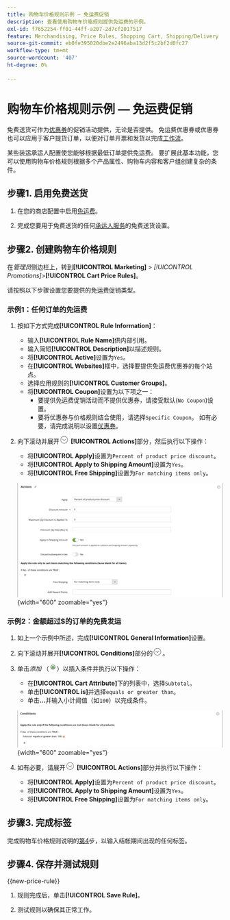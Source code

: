 ```yaml
---
title: 购物车价格规则示例 — 免运费促销
description: 查看使用购物车价格规则提供免运费的示例。
exl-id: f7652254-ff01-44ff-a207-2d7cf2017517
feature: Merchandising, Price Rules, Shopping Cart, Shipping/Delivery
source-git-commit: eb0fe395020dbe2e2496aba13d2f5c2bf2d0fc27
workflow-type: tm+mt
source-wordcount: '407'
ht-degree: 0%

---
```


# 购物车价格规则示例 — 免运费促销

免费送货可作为[优惠券](price-rules-cart-coupon.md)的促销活动提供，无论是否提供。 免运费优惠券或优惠券也可以应用于客户提货订单，以便对订单开票和发货以完成[工作流](../stores-purchase/order-processing.md#order-workflow-and-processing)。

某些装运承运人配置使您能够根据最低订单提供免运费。 要扩展此基本功能，您可以使用购物车价格规则根据多个产品属性、购物车内容和客户组创建复杂的条件。

## 步骤1. 启用免费送货

1. 在您的商店配置中启用[免运费](../stores-purchase/shipping-free.md)。

1. 完成您要用于免费送货的任何[承运人服务](../stores-purchase/carriers.md)的免费送货设置。

## 步骤2. 创建购物车价格规则

在&#x200B;_管理员_&#x200B;侧边栏上，转到&#x200B;**[!UICONTROL Marketing]** > _[!UICONTROL Promotions]_>**[!UICONTROL Cart Price Rules]**。

请按照以下步骤设置您要提供的免运费促销类型。

### 示例1：任何订单的免运费

1. 按如下方式完成&#x200B;**[!UICONTROL Rule Information]**：

   - 输入&#x200B;**[!UICONTROL Rule Name]**&#x200B;供内部引用。
   - 输入简短&#x200B;**[!UICONTROL Description]**&#x200B;以描述规则。
   - 将&#x200B;**[!UICONTROL Active]**&#x200B;设置为`Yes`。
   - 在&#x200B;**[!UICONTROL Websites]**&#x200B;框中，选择要提供免运费优惠券的每个站点。
   - 选择应用规则的&#x200B;**[!UICONTROL Customer Groups]**。
   - 将&#x200B;**[!UICONTROL Coupon]**&#x200B;设置为以下项之一：
      - 要提供免运费促销活动而不提供优惠券，请接受默认(`No Coupon`)设置。
      - 要将优惠券与价格规则结合使用，请选择`Specific Coupon`。 如有必要，请完成说明以设置[优惠券](price-rules-cart-coupon.md)。

1. 向下滚动并展开![扩展选择器](../assets/icon-display-expand.png) **[!UICONTROL Actions]**&#x200B;部分，然后执行以下操作：

   - 将&#x200B;**[!UICONTROL Apply]**&#x200B;设置为`Percent of product price discount`。
   - 将&#x200B;**[!UICONTROL Apply to Shipping Amount]**&#x200B;设置为`Yes`。
   - 将&#x200B;**[!UICONTROL Free Shipping]**&#x200B;设置为`For matching items only`。

   ![购物车价格规则 — 免费送货操作](./assets/free-shipping-actions.png){width="600" zoomable="yes"}

### 示例2：金额超过$的订单的免费发运

1. 如上一个示例中所述，完成&#x200B;**[!UICONTROL General Information]**&#x200B;设置。

1. 向下滚动并展开&#x200B;**[!UICONTROL Conditions]**&#x200B;部分的![扩展选择器](../assets/icon-display-expand.png)。

1. 单击&#x200B;_添加_ （![添加图标](../assets/icon-add-green-circle.png)）以插入条件并执行以下操作：

   - 在&#x200B;**[!UICONTROL Cart Attribute]**&#x200B;下的列表中，选择`Subtotal`。
   - 单击&#x200B;**[!UICONTROL is]**&#x200B;并选择`equals or greater than`。
   - 单击&#x200B;**...**&#x200B;并输入小计阈值（如`100`）以完成条件。

   ![购物车价格规则 — 条件](./assets/free-shipping-condition1.png){width="600" zoomable="yes"}

1. 如有必要，请展开![扩展选择器](../assets/icon-display-expand.png) **[!UICONTROL Actions]**&#x200B;部分并执行以下操作：

   - 将&#x200B;**[!UICONTROL Apply]**&#x200B;设置为`Percent of product price discount`。
   - 将&#x200B;**[!UICONTROL Apply to Shipping Amount]**&#x200B;设置为`Yes`。
   - 将&#x200B;**[!UICONTROL Free Shipping]**&#x200B;设置为`For matching items only`。

## 步骤3. 完成标签

完成购物车价格规则说明的[第4](price-rules-cart.md)步，以输入结帐期间出现的任何标签。

## 步骤4. 保存并测试规则

{{new-price-rule}}

1. 规则完成后，单击&#x200B;**[!UICONTROL Save Rule]**。

1. 测试规则以确保其正常工作。
